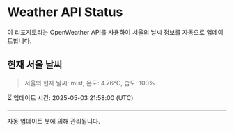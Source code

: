 
# Weather API Status

이 리포지토리는 OpenWeather API를 사용하여 서울의 날씨 정보를 자동으로 업데이트합니다.

## 현재 서울 날씨
> 서울의 현재 날씨: mist, 온도: 4.76°C, 습도: 100%

⏳ 업데이트 시간: 2025-05-03 21:58:00 (UTC)

---
자동 업데이트 봇에 의해 관리됩니다.
